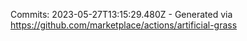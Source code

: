 Commits: 2023-05-27T13:15:29.480Z - Generated via https://github.com/marketplace/actions/artificial-grass
<br>
